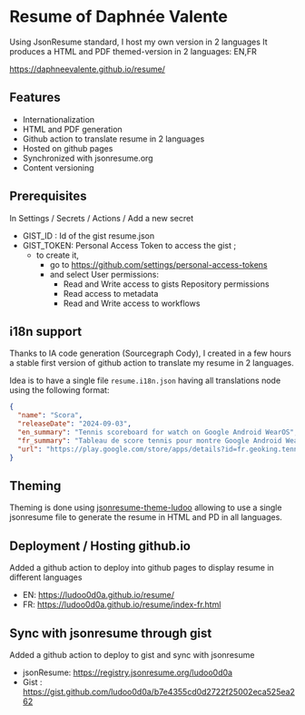 # Resume of Daphnée Valente

Using JsonResume standard, I host my own version in 2 languages
It produces a HTML and PDF themed-version in 2 languages: EN,FR

https://daphneevalente.github.io/resume/

## Features
- Internationalization
- HTML and PDF generation
- Github action to translate resume in 2 languages
- Hosted on github pages
- Synchronized with jsonresume.org
- Content versioning

## Prerequisites

In Settings / Secrets / Actions / Add a new secret
 - GIST_ID : Id of the gist resume.json
 - GIST_TOKEN: Personal Access Token to access the gist ; 
   - to create it, 
     - go to https://github.com/settings/personal-access-tokens
     - and select User permissions:
       - Read and Write access to gists
     Repository permissions
       - Read access to metadata
       - Read and Write access to workflows   

## i18n support 

Thanks to IA code generation (Sourcegraph Cody), I created in a few hours a stable first version of github action to translate my resume in 2 languages.

Idea is to have a single file `resume.i18n.json` having all translations node using the following format:

```json
{
  "name": "Scora",
  "releaseDate": "2024-09-03",
  "en_summary": "Tennis scoreboard for watch on Google Android WearOS",
  "fr_summary": "Tableau de score tennis pour montre Google Android WearOS",
  "url": "https://play.google.com/store/apps/details?id=fr.geoking.tennis.scoreboard.wear"
}
```

## Theming

Theming is done using [jsonresume-theme-ludoo](https://github.com/jsonresume/jsonresume-theme-ludoo) allowing to use 
a single jsonresume file to generate the resume in HTML and PD in all languages.

## Deployment / Hosting github.io

Added a github action to deploy into github pages to display resume in different languages

 - EN: https://ludoo0d0a.github.io/resume/
 - FR: https://ludoo0d0a.github.io/resume/index-fr.html

## Sync with jsonresume through gist

Added a github action to deploy to gist and sync with jsonresume

 - jsonResume: https://registry.jsonresume.org/ludoo0d0a
 - Gist : https://gist.github.com/ludoo0d0a/b7e4355cd0d2722f25002eca525ea262
